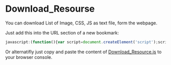 # Download_Resourse
You can download List of Image, CSS, JS as text file, form the webpage.

Just add this into the URL section of a new bookmark:

```javascript
javascript:(function(){var script=document.createElement('script');script.src='https://cdn.jsdelivr.net/gh/amigodheena/download_resourse@master/download_resource.js';document.body.appendChild(script);})()
```

Or alternatifly just copy and paste the content of [Download_Resource.js](https://cdn.jsdelivr.net/gh/amigodheena/download_resourse@master/download_resource.js) to your browser console.

